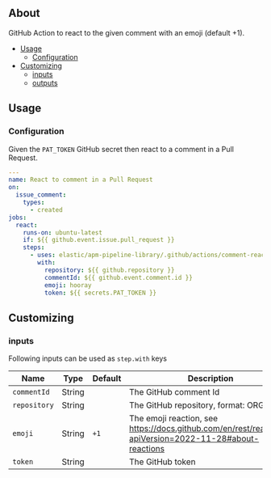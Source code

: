 ## About

GitHub Action to react to the given comment with an emoji (default +1).

* [Usage](#usage)
  * [Configuration](#configuration)
* [Customizing](#customizing)
  * [inputs](#inputs)
  * [outputs](#outputs)

## Usage

### Configuration

Given the `PAT_TOKEN` GitHub secret then react to a comment in a Pull Request.

```yaml
---
name: React to comment in a Pull Request
on:
  issue_comment:
    types:
      - created
jobs:
  react:
    runs-on: ubuntu-latest
    if: ${{ github.event.issue.pull_request }}
    steps:
      - uses: elastic/apm-pipeline-library/.github/actions/comment-reaction@current
        with:
          repository: ${{ github.repository }}
          commentId: ${{ github.event.comment.id }}
          emoji: hooray
          token: ${{ secrets.PAT_TOKEN }}
```

## Customizing

### inputs

Following inputs can be used as `step.with` keys

| Name              | Type    | Default                     | Description                        |
|-------------------|---------|-----------------------------|------------------------------------|
| `commentId`       | String  |                             | The GitHub comment Id              |
| `repository`      | String  |                             | The GitHub repository, format: ORG/REPO |
| `emoji`           | String  | `+1`                        | The emoji reaction, see https://docs.github.com/en/rest/reactions?apiVersion=2022-11-28#about-reactions |
| `token`           | String  |                             | The GitHub token                   |
